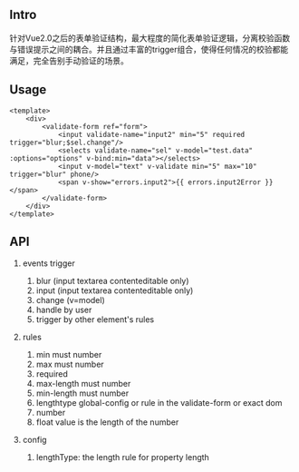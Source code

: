 ## Intro
针对Vue2.0之后的表单验证结构，最大程度的简化表单验证逻辑，分离校验函数与错误提示之间的耦合。并且通过丰富的trigger组合，使得任何情况的校验都能满足，完全告别手动验证的场景。

## Usage
```
<template>
    <div>
        <validate-form ref="form">
            <input validate-name="input2" min="5" required trigger="blur;$sel.change"/>
            <selects validate-name="sel" v-model="test.data" :options="options" v-bind:min="data"></selects>
            <input v-model="text" v-validate min="5" max="10" trigger="blur" phone/>
            <span v-show="errors.input2">{{ errors.input2Error }}</span>
        </validate-form>
    </div>
</template>
```

## API

1. events trigger
    1. blur (input textarea contenteditable only)
    2. input (input textarea contenteditable only)
    3. change (v=model)
    4. handle by user
    5. trigger by other element's rules

2. rules
    1. min must number
    2. max must number
    3. required
    4. max-length must number
    5. min-length must number
    6. lengthtype global-config or rule in the validate-form or exact dom
    7. number
    8. float value is the length of the number

3. config
    1. lengthType: the length rule for property length

